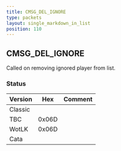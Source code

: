 ```yaml
---
title: CMSG_DEL_IGNORE
type: packets
layout: single_markdown_in_list
position: 110
---
```


## CMSG_DEL_IGNORE

Called on removing ignored player from list.

### Status

Version | Hex | Comment
---------- | ---------- | ---------- 
Classic |  |  
TBC | 0x06D |  
WotLK | 0x06D |  
Cata |  |  
